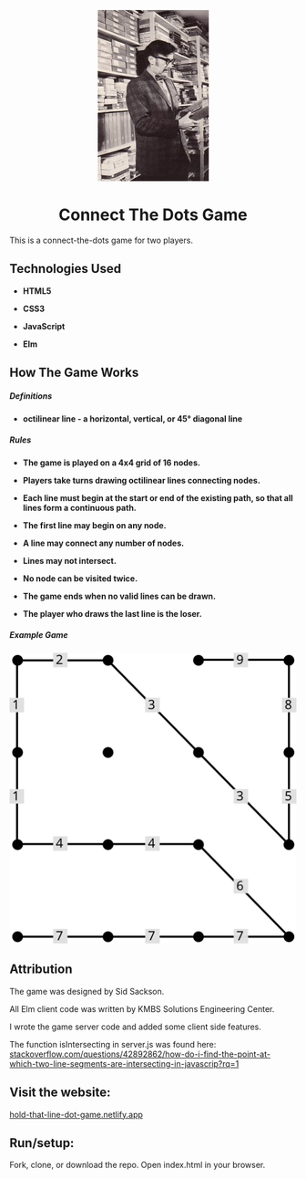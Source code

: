 <p align="center"><img src="/Images/sid-sackson.jpg" alt="An image of a finished game of connect the dots."></p>

<h1 align="center">
  Connect The Dots Game
</h1>

This is a connect-the-dots game for two players.

## Technologies Used

- **HTML5**

- **CSS3**

- **JavaScript**

- **Elm**

## How The Game Works

##### Definitions

- **octilinear line - a horizontal, vertical, or 45° diagonal line**

##### Rules

- **The game is played on a 4x4 grid of 16 nodes.**

- **Players take turns drawing octilinear lines connecting nodes.**

- **Each line must begin at the start or end of the existing path, so that all lines form a continuous path.**

- **The first line may begin on any node.**

- **A line may connect any number of nodes.**

- **Lines may not intersect.**

- **No node can be visited twice.**

- **The game ends when no valid lines can be drawn.**

- **The player who draws the last line is the loser.**

##### Example Game

<img src="/Images/example-game.svg" alt="An image of a finished game of connect the dots.">

## Attribution

The game was designed by Sid Sackson.

All Elm client code was written by KMBS Solutions Engineering Center.

I wrote the game server code and added some client side features.

The function isIntersecting in server.js was found here: [stackoverflow.com/questions/42892862/how-do-i-find-the-point-at-which-two-line-segments-are-intersecting-in-javascrip?rq=1](https://stackoverflow.com/questions/42892862/how-do-i-find-the-point-at-which-two-line-segments-are-intersecting-in-javascrip?rq=1)

## Visit the website:

[hold-that-line-dot-game.netlify.app](https://hold-that-line-dot-game.netlify.app/)

## Run/setup:

Fork, clone, or download the repo.
Open index.html in your browser.
